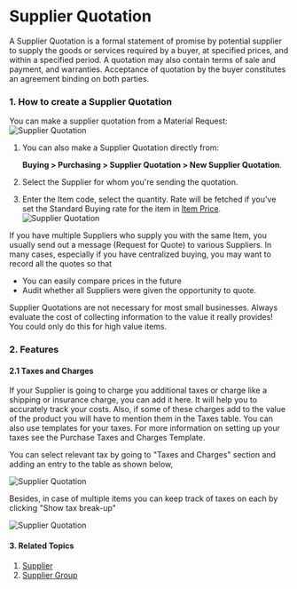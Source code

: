 <!-- add-breadcrumbs -->
# Supplier Quotation

A Supplier Quotation is a formal statement of promise by potential supplier to
supply the goods or services required by a buyer, at specified prices, and
within a specified period. A quotation may also contain terms of sale and
payment, and warranties. Acceptance of quotation by the buyer constitutes an
agreement binding on both parties.

### 1. How to create a Supplier Quotation
You can make a supplier quotation from a Material Request:
![Supplier Quotation]({{docs_base_url}}/assets/img/buying/buying_flow.png)

1. You can also make a Supplier Quotation directly from:

    **Buying > Purchasing > Supplier Quotation > New Supplier Quotation**.
1. Select the Supplier for whom you're sending the quotation.
1. Enter the Item code, select the quantity. Rate will be fetched if you've set the Standard Buying rate for the item in [Item Price](/docs/user/manual/en/stock/item-price).
    <img class="screenshot" alt="Supplier Quotation" src="{{docs_base_url}}/assets/img/buying/supplier-quotation.png">

If you have multiple Suppliers who supply you with the same Item, you
usually send out a message (Request for Quote) to various Suppliers. In
many cases, especially if you have centralized buying, you may want to record
all the quotes so that

  * You can easily compare prices in the future
  * Audit whether all Suppliers were given the opportunity to quote.

Supplier Quotations are not necessary for most small businesses. Always
evaluate the cost of collecting information to the value it really provides!
You could only do this for high value items.

### 2. Features
#### 2.1 Taxes and Charges
If your Supplier is going to charge you additional taxes or charge like a shipping or insurance charge, you can add it here. It will help you to accurately track your costs. Also, if some of these charges add to the value of the product you will have to mention them in the Taxes table. You can also use templates for your taxes. For more information on setting up your taxes see the Purchase Taxes and Charges Template.

You can select relevant tax by going to "Taxes and Charges" section and adding an entry to the table as shown below,

<img class="screenshot" alt="Supplier Quotation" src="{{docs_base_url}}/assets/img/buying/add_taxes_to_doc.png">

Besides, in case of multiple items you can keep track of taxes on each by clicking "Show tax break-up"

<img class="screenshot" alt="Supplier Quotation" src="{{docs_base_url}}/assets/img/buying/show_tax_breakup.png">

#### 3. Related Topics
1. [Supplier](/docs/user/manual/en/buying/supplier)
1. [Supplier Group](/docs/user/manual/en/buying/setup/supplier-group)